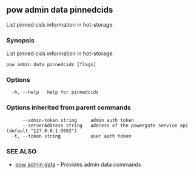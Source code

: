 ## pow admin data pinnedcids

List pinned cids information in hot-storage.

### Synopsis

List pinned cids information in hot-storage.

```
pow admin data pinnedcids [flags]
```

### Options

```
  -h, --help   help for pinnedcids
```

### Options inherited from parent commands

```
      --admin-token string     admin auth token
      --serverAddress string   address of the powergate service api (default "127.0.0.1:5002")
  -t, --token string           user auth token
```

### SEE ALSO

* [pow admin data](pow_admin_data.md)	 - Provides admin data commands

